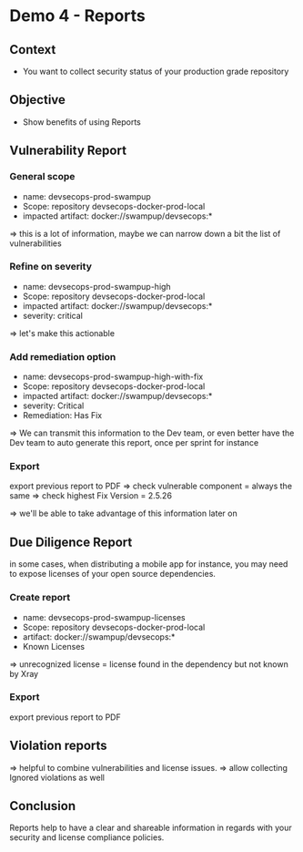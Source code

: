 # Demo 4 - Reports

## Context

- You want to collect security status of your production grade repository

## Objective

- Show benefits of using Reports

## Vulnerability Report

### General scope
- name: devsecops-prod-swampup
- Scope: repository devsecops-docker-prod-local
- impacted artifact: docker://swampup/devsecops:*

=> this is a lot of information, maybe we can narrow down a bit the list of vulnerabilities

### Refine on severity
- name: devsecops-prod-swampup-high
- Scope: repository devsecops-docker-prod-local
- impacted artifact: docker://swampup/devsecops:*
- severity: critical

=> let's make this actionable

### Add remediation option
- name: devsecops-prod-swampup-high-with-fix
- Scope: repository devsecops-docker-prod-local
- impacted artifact: docker://swampup/devsecops:*
- severity: Critical
- Remediation: Has Fix

=> We can transmit this information to the Dev team, 
or even better have the Dev team to auto generate this report, once per sprint for instance

### Export

export previous report to PDF
=> check vulnerable component = always the same
=> check highest Fix Version = 2.5.26

=> we'll be able to take advantage of this information later on

## Due Diligence Report

in some cases, when distributing a mobile app for instance, 
you may need to expose licenses of your open source dependencies.

### Create report
- name: devsecops-prod-swampup-licenses
- Scope: repository devsecops-docker-prod-local
- artifact: docker://swampup/devsecops:*
- Known Licenses

=> unrecognized license = license found in the dependency but not known by Xray 

### Export

export previous report to PDF

## Violation reports

=> helpful to combine vulnerabilities and license issues.
=> allow collecting Ignored violations as well

## Conclusion

Reports help to have a clear and shareable information in regards with your security and license compliance policies.